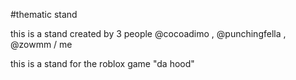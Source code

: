 #thematic stand

this is a stand created by 3 people @cocoadimo , @punchingfella , @zowmm / me

this is a stand for the roblox game "da hood"
